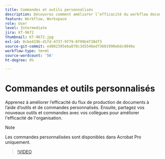 ```yaml
---
title: Commandes et outils personnalisés
description: Découvrez comment améliorer l’efficacité du workflow documentaire à l’aide de commandes et d’outils personnalisés
feature: Workflow, Workspace
role: User
level: Intermediate
jira: KT-9672
thumbnail: KT-9672.jpg
exl-id: 0cbe419b-d1fd-4737-9f79-0f99b4f38df3
source-git-commit: ed082395eba870c3d5546edf3601990e6dc4049a
workflow-type: tm+mt
source-wordcount: '56'
ht-degree: 0%

---
```


# Commandes et outils personnalisés

Apprenez à améliorer l’efficacité du flux de production de documents à l’aide d’outils et de commandes personnalisés. Ensuite, partagez vos nouveaux outils et commandes avec vos collègues pour améliorer l&#39;efficacité de l&#39;organisation.

>[!NOTE]
>
>Les commandes personnalisées sont disponibles dans Acrobat Pro uniquement.

>[!VIDEO](https://video.tv.adobe.com/v/340545?quality=12&learn=on&hidetitle=true)
